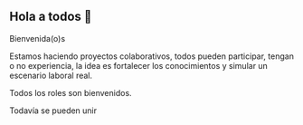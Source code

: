 ## Hola a todos 👋

Bienvenida(o)s

Estamos haciendo proyectos colaborativos, todos pueden participar, tengan o no experiencia, la idea es fortalecer los conocimientos y simular un escenario laboral real.

Todos los roles son bienvenidos.

Todavía se pueden unir



